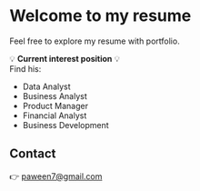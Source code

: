 # Welcome to my resume

Feel free to explore my resume with portfolio.

💡 **Current interest position** 💡 <br>
Find his:
- Data Analyst
- Business Analyst
- Product Manager
- Financial Analyst
- Business Development

## Contact
👉 paween7@gmail.com
